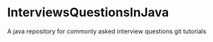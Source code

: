 # InterviewsQuestionsInJava
A java  repository for commonly asked interview questions
git tutorials
